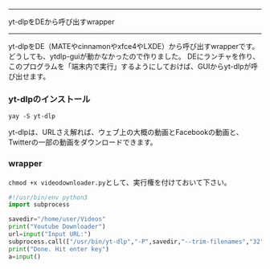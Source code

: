 


**************************************************


yt-dlpをDEから呼び出すwrapper


**************************************************


yt-dlpをDE（MATEやcinnamonやxfce4やLXDE）から呼び出すwrapperです。
どうしても、ytdlp-guiが動かなかったので作りました。
DEにランチャを作り、このプログラムを「端末内で実行」するようにしておけば、GUIからyt-dlpが呼び出せます。

### yt-dlpのインストール

```
yay -S yt-dlp
```

yt-dlpは、URLさえ解れば、ウェブ上の大概の動画とFacebookの動画と、Twitterの一部の動画をダウンロードできます。

### wrapper

`chmod +x videodownloader.py`として、実行権を付けておいて下さい。

```videodownloader.py
#!/usr/bin/env python3
import subprocess

savedir="/home/user/Videos"
print("Youtube Downloader")
url=input("Input URL:")
subprocess.call(["/usr/bin/yt-dlp","-P",savedir,"--trim-filenames","32",url])
print("Done. Hit enter key")
a=input()
```
